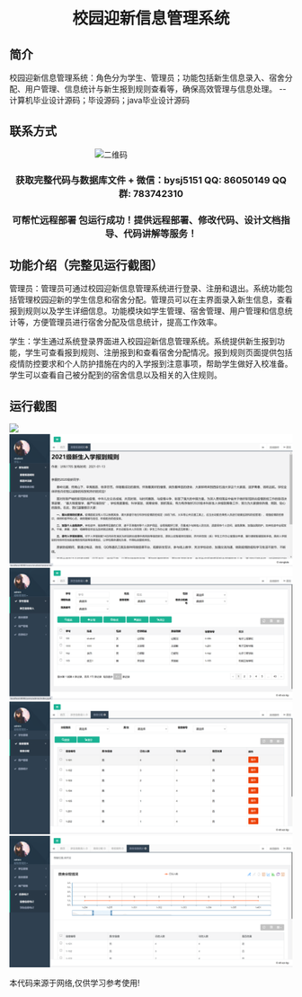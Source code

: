 <p><h1 align="center">校园迎新信息管理系统</h1></p>

## 简介
校园迎新信息管理系统：角色分为学生、管理员；功能包括新生信息录入、宿舍分配、用户管理、信息统计与新生报到规则查看等，确保高效管理与信息处理。    --计算机毕业设计源码；毕设源码；java毕业设计源码


## 联系方式
<img src="https://bs-1329754181.cos.ap-shanghai.myqcloud.com/wx.jpg" alt="二维码" style="display: block; margin: 0 auto;" width="200px">
<p><h3 align="center">获取完整代码与数据库文件 + 微信：bysj5151 QQ: 86050149 QQ群: 783742310</h3></p>
<p><h3 align="center">可帮忙远程部署 包运行成功！提供远程部署、修改代码、设计文档指导、代码讲解等服务！</h3></p>

## 功能介绍（完整见运行截图）
管理员：管理员可通过校园迎新信息管理系统进行登录、注册和退出。系统功能包括管理校园迎新的学生信息和宿舍分配。管理员可以在主界面录入新生信息，查看报到规则以及学生详细信息。功能模块如学生管理、宿舍管理、用户管理和信息统计等，方便管理员进行宿舍分配及信息统计，提高工作效率。

学生：学生通过系统登录界面进入校园迎新信息管理系统。系统提供新生报到功能，学生可查看报到规则、注册报到和查看宿舍分配情况。报到规则页面提供包括疫情防控要求和个人防护措施在内的入学报到注意事项，帮助学生做好入校准备。学生可以查看自己被分配到的宿舍信息以及相关的入住规则。


## 运行截图
![](imgs/588112-20230620152625399-1579289792.png)
![](imgs/588112-20230620152655534-176977186.png)
![](imgs/588112-20230620152701658-1163964361.png)
![](imgs/588112-20230620152705617-1433737861.png)
![](imgs/588112-20230620152709468-42391034.png)

<p>本代码来源于网络,仅供学习参考使用!</p>
